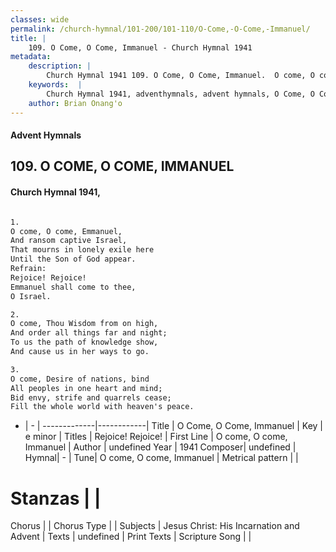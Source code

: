 ```yaml
---
classes: wide
permalink: /church-hymnal/101-200/101-110/O-Come,-O-Come,-Immanuel/
title: |
    109. O Come, O Come, Immanuel - Church Hymnal 1941
metadata:
    description: |
        Church Hymnal 1941 109. O Come, O Come, Immanuel.  O come, O come, Emmanuel, And ransom captive Israel, That mourns in lonely exile here Until the Son of God appear. 
    keywords:  |
        Church Hymnal 1941, adventhymnals, advent hymnals, O Come, O Come, Immanuel, O come, O come, Immanuel. Rejoice! Rejoice!
    author: Brian Onang'o
---
```


#### Advent Hymnals
## 109. O COME, O COME, IMMANUEL
####  Church Hymnal 1941,

```txt

1.
O come, O come, Emmanuel,
And ransom captive Israel,
That mourns in lonely exile here
Until the Son of God appear.
Refrain:
Rejoice! Rejoice!
Emmanuel shall come to thee,
O Israel.

2.
O come, Thou Wisdom from on high,
And order all things far and night;
To us the path of knowledge show,
And cause us in her ways to go.

3.
O come, Desire of nations, bind
All peoples in one heart and mind;
Bid envy, strife and quarrels cease;
Fill the whole world with heaven's peace.


```

- |   -  |
-------------|------------|
Title | O Come, O Come, Immanuel |
Key | e minor |
Titles | Rejoice! Rejoice! |
First Line | O come, O come, Immanuel |
Author | undefined
Year | 1941
Composer| undefined |
Hymnal|  - |
Tune| O come, O come, Immanuel |
Metrical pattern | |
# Stanzas |  |
Chorus |  |
Chorus Type |  |
Subjects | Jesus Christ: His Incarnation and Advent |
Texts | undefined |
Print Texts | 
Scripture Song |  |
    
